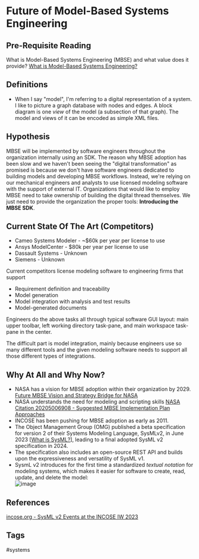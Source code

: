# Future of Model-Based Systems Engineering

## Pre-Requisite Reading
What is Model-Based Systems Engineering (MBSE) and what value does it provide? [What is Model-Based Systems Engineering? ](../202110052023)  

## Definitions
* When I say "model", I'm referring to a digital representation of a system. I like to picture a graph database with nodes and edges. A block diagram is one *view* of the model (a subsection of that graph). The model and views of it can be encoded as simple XML files.  

## Hypothesis
MBSE will be implemented by software engineers throughout the organization internally using an SDK. The reason why MBSE adoption has been slow and we haven't been seeing the "digital transformation" as promised is because we don't have software engineers dedicated to building models and developing MBSE workflows. Instead, we're relying on our mechanical engineers and analysts to use licensed modeling software with the support of external IT. Organizations that would like to employ MBSE need to take ownership of building the digital thread themselves. We just need to provide the organization the proper tools: **Introducing the MBSE SDK**.   

## Current State Of The Art (Competitors)
* Cameo Systems Modeler - ~$60k per year per license to use
* Ansys ModelCenter - $80k per year per license to use
* Dassault Systems - Unknown
* Siemens - Unknown

Current competitors license modeling software to engineering firms that  support
* Requirement definition and traceability  
* Model generation  
* Model integration with analysis and test results  
* Model-generated documents  

Engineers do the above tasks all through typical software GUI layout: main upper toolbar, left working directory task-pane, and main workspace task-pane in the center.  

The difficult part is model integration, mainly because engineers use so many different tools and the given modeling software needs to support all those different types of integrations.  

## Why At All and Why Now?
* NASA has a vision for MBSE adoption within their organization by 2029. [Future MBSE Vision and Strategy Bridge for NASA](https://ntrs.nasa.gov/api/citations/20210014025/downloads/TM-20210014025.pdf)  
* NASA understands the need for modeling and scripting skills [NASA Citation 20205006908 - Suggested MBSE Implementation Plan Approaches](https://ntrs.nasa.gov/api/citations/20205006908/downloads/REVISED%20FINAL%20-%20Suggested%20MBSE%20Implementation%20Plan%20Approaches%20Webcast.pdf)  
* INCOSE has been pushing for MBSE adoption as early as 2011. 
* The Object Management Group (OMG) published a beta specification for version 2 of their Systems Modeling Language, SysMLv2, in June 2023 [[What is SysML?](../202110032315)], leading to a final adopted SysML v2 specification in 2024.  
* The specification also includes an open-source REST API and builds upon the expressiveness and versatility of SysML v1.  
* SysmL v2 introduces for the first time a standardized *textual notation* for modeling systems, which makes it easier for software to create, read, update, and delete the model:   
![image](https://www.eliotkhachi.dev/resources/zettel-images/Sun_Dec_10_11:47:55_AM_PST_2023.png)

## References
[incose.org - SysML v2 Events at the INCOSE IW 2023](https://www.incose.org/communities/working-groups-initiatives/mbse-initiative)  

## Tags
#systems
